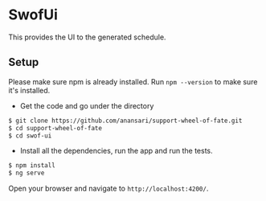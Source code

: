 # SwofUi

This provides the UI to the generated schedule.

## Setup
Please make sure npm is already installed. Run `npm --version` to make sure it's installed.

- Get the code and go under the directory
```sh
$ git clone https://github.com/anansari/support-wheel-of-fate.git
$ cd support-wheel-of-fate
$ cd swof-ui
```
- Install all the dependencies, run the app and run the tests.
```sh
$ npm install
$ ng serve
```
Open your browser and navigate to `http://localhost:4200/`.
